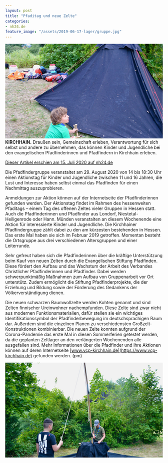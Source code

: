 ```yaml
---
layout: post
title: "Pfaditag und neue Zelte"
categories:
- nh24.de
feature_image: "/assets/2019-06-17-lager/gruppe.jpg"
---
```



![Ein Pfadfinder schlägt einen Hering aus Holz durch die Schlaufe der Kohte in den Boden](/assets/2020-07-sommerlager/zeltaufbau2.jpg#onethird#right) **KIRCHHAIN.** Draußen sein, Gemeinschaft erleben, Verantwortung für sich selbst und andere zu übernehmen, das können Kinder und Jugendliche bei den evangelischen Pfadfinderinnen und Pfadfindern in Kirchhain erleben. 


[Dieser Artikel erschien am 15. Juli 2020 auf nh24.de](https://nh24.de/2020/08/15/pfaditag-und-neue-zelte/)


Die Pfadfindergruppe veranstaltet am 29. August 2020 von 14 bis 18:30 Uhr einen Aktionstag für Kinder und Jugendliche zwischen 11 und 16 Jahren, die Lust und Interesse haben selbst einmal das Pfadfinden für einen Nachmittag auszuprobieren.

Anmeldungen zur Aktion können auf der Internetseite der Pfadfinderinnen gefunden werden. Der Aktionstag findet im Rahmen des hessenweiten Pfaditags – einem Tag des offenen Zeltes vieler Gruppen in Hessen statt. Auch die Pfadfinderinnen und Pfadfinder aus Londorf, Niestetal-Heiligenrode oder Hann. Münden veranstalten an diesem Wochenende eine Aktion für interessierte Kinder und Jugendliche. Die Kirchhainer Pfadfindergruppe zählt dabei zu den am kürzesten bestehenden in Hessen. Das erste Mal haben sie sich im Februar 2019 getroffen. Momentan besteht die Ortsgruppe aus drei verschiedenen Altersgruppen und einer Leiterrunde.

Sehr gefreut haben sich die Pfadfinderinnen über die kräftige Unterstützung beim Kauf von neuen Zelten durch die Evangelischen Stiftung Pfadfinden. Diese fördert den Aufbau und das Wachstum der Arbeit des Verbandes Christlicher Pfadfinderinnen und Pfadfinder. Dabei werden schwerpunktmäßig Maßnahmen zum Aufbau von Gruppenarbeit vor Ort unterstütz. Zudem ermöglicht die Stiftung Pfadfinderprojekte, die der Erziehung und Bildung sowie der Förderung des Gedankens der Völkerverständigung dienen.

Die neuen schwarzen Baumwollzelte werden Kohten genannt und sind Zelten finnischer Ureinwohner nachempfunden. Diese Zelte sind zwar nicht aus modernen Funktionsmaterialien, dafür stellen sie ein wichtiges Identifikationssymbol der Pfadfinderbewegung im deutschsprachigen Raum dar. Außerdem sind die einzelnen Planen zu verschiedensten Großzelt-Konstruktionen kombinierbar. Die neuen Zelte konnten aufgrund der Corona-Pandemie das erste Mal in diesen Sommerferien getestet werden, da die geplanten Zeltlager an den verlängerten Wochenenden alle ausgefallen sind. Mehr Informationen über die Pfadfinder und ihre Aktionen können auf deren Internetseite [www.vcp-kirchhain.de](https://www.vcp-kirchhain.de) gefunden werden. (pm)

![Die Mittelstange der Kohte wird aufgestellt.](/assets/2020-07-sommerlager/zeltaufbau.jpg) 

